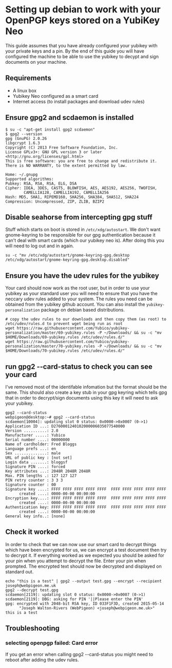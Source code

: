 # Setting up debian to work with your OpenPGP keys stored on a YubiKey Neo
This guide assumes that you have already configured your yubikey with your private keys and a pin. By the end of this guide you will have configured the machine to be able to use the yubikey to decypt and sign documents on your machine.

## Requirements
* A linux box
* Yubikey Neo configured as a smart card
* Internet access (to install packages and download udev rules)

## Ensure gpg2 and scdaemon is installed
````
$ su -c "apt-get install gpg2 scdaemon"
$ gpg2 --version
gpg (GnuPG) 2.0.26
libgcrypt 1.6.3
Copyright (C) 2013 Free Software Foundation, Inc.
License GPLv3+: GNU GPL version 3 or later <http://gnu.org/licenses/gpl.html>
This is free software: you are free to change and redistribute it.
There is NO WARRANTY, to the extent permitted by law.

Home: ~/.gnupg
Supported algorithms:
Pubkey: RSA, RSA, RSA, ELG, DSA
Cipher: IDEA, 3DES, CAST5, BLOWFISH, AES, AES192, AES256, TWOFISH,
        CAMELLIA128, CAMELLIA192, CAMELLIA256
Hash: MD5, SHA1, RIPEMD160, SHA256, SHA384, SHA512, SHA224
Compression: Uncompressed, ZIP, ZLIB, BZIP2
````

## Disable seahorse from intercepting gpg stuff
Stuff which starts on boot is stored in ```/etc/xdg/autostart```. We don't want gnome-keyring to be responsible for our gpg authentication because it can't deal with smart cards (which our yubikey neo is). After doing this you will need to log out and in again.

```
su -c "mv /etc/xdg/autostart/gnome-keyring-gpg.desktop /etc/xdg/autostart/gnome-keyring-gpg.desktop.disabled"
```

## Ensure you have the udev rules for the yubikey
Your card should now work as the root user, but in order to use your yubikey as your standard user you will need to ensure that you have the neccary udev rules added to your system. The rules you need can be obtained from the yubikey github account. You can also install the ```yubikey-personalization``` package on debian based distributions.

```
# copy the udev rules to our downloads and then copy them (as root) to /etc/udev/rules.d to prevent wget being run as root
wget https://raw.githubusercontent.com/Yubico/yubikey-personalization/master/69-yubikey.rules -P ~/Downloads/ && su -c "mv $HOME/Downloads/69-yubikey.rules /etc/udev/rules.d/"
wget https://raw.githubusercontent.com/Yubico/yubikey-personalization/master/70-yubikey.rules -P ~/Downloads/ && su -c "mv $HOME/Downloads/70-yubikey.rules /etc/udev/rules.d/"
```

## run gpg2 --card-status to check you can see your card
I've removed most of the identifable infomation but the format should be the same. This should also create a key stub in your gpg keyring which tells gpg that in order to decrypt/sign documents using this key it will need to ask your yubikey.

```
gpg2 --card-status
webpigeon@desktop:~# gpg2 --card-status 
scdaemon[10004]: updating slot 0 status: 0x0000->0x0007 (0->1)
Application ID ...: D2760001240102000006035077540000
Version ..........: 2.0
Manufacturer .....: Yubico
Serial number ....: 00000000
Name of cardholder: Fred Bloggs
Language prefs ...: en
Sex ..............: male
URL of public key : [not set]
Login data .......: bloggsf
Signature PIN ....: forced
Key attributes ...: 2048R 2048R 2048R
Max. PIN lengths .: 127 127 127
PIN retry counter : 3 3 3
Signature counter : 00
Signature key ....: FFFF FFFF FFFF FFFF FFFF  FFFF FFFF FFFF FFFF FFFF
      created ....: 0000-00-00 00:00:00
Encryption key....: FFFF FFFF FFFF FFFF FFFF  FFFF FFFF FFFF FFFF FFFF
      created ....: 0000-00-00 00:00:00
Authentication key: FFFF FFFF FFFF FFFF FFFF  FFFF FFFF FFFF FFFF FFFF
      created ....: 0000-00-00 00:00:00
General key info..: [none]
```

## Check it worked
In order to check that we can now use our smart card to decrypt things which have been encrypted for us, we can encrypt a test document then try to decrypt it. If everything worked as we expected you should be asked for your pin when you attempt to decrypt the file. Enter your pin when prompted. The encrypted text should now be decrypted and displayed on standard out.

```
echo "this is a test" | gpg2 --output test.gpg --encrypt --recipient joseph@webpigeon.me.uk
gpg2 --decrypt test.gpg
scdaemon[2119]: updating slot 0 status: 0x0000->0x0007 (0->1)
scdaemon[2119]: DBG: asking for PIN '||Please enter the PIN'
gpg: encrypted with 2048-bit RSA key, ID 033F1F3D, created 2015-05-14
      "Joseph Walton-Rivers (WebPigeon) <joseph@webpigeon.me.uk>"
this is a test
```

## Troubleshooting
### selecting openpgp failed: Card error
If you get an error when calling gpg2 --card-status you might need to reboot after adding the udev rules.
